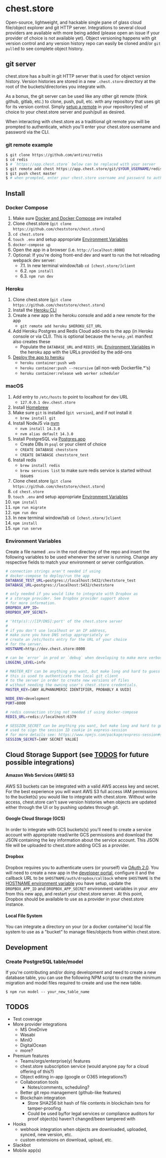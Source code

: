 # chest.store

Open-source, lightweight, and hackable single pane of glass cloud file/object explorer
and git HTTP server. Integrations to several cloud providers
are available with more being added (please open an issue if your provider
of choice is not available yet). Object versioning happens
with git version control and any version history repo can
easily be cloned and/or `git pull`ed to see complete object history.

## git server

chest.store has a built in git HTTP server that is used for object version history.
Version histories are stored in a new `.chest.store` directory at the root of the
buckets/directories you integrate with.

As a bonus, the git server can be used like any other git remote
(think github, gitlab, etc.) to clone, push, pull, etc. with any
repository that uses git for its version control. Simply
[setup a remote](https://github.com/cheststore/chest.store#git-remote-example)
in your repository(ies) of choice to your chest.store server and push/pull
as desired.

When interacting with chest.store as a traditional git remote you will be
prompted to authenticate, which you'll enter your chest.store
username and password via the CLI.

### git remote example

```sh
$ git clone https://github.com/antirez/redis
$ cd redis
$ # `https://app.chest.store` below can be replaced with your server
$ git remote add chest https://app.chest.store/git/$YOUR_USERNAME/redis
$ git push chest master
$ # when prompted, enter your chest.store username and password to authenticate
```

## Install

### Docker Compose

1. Make sure [Docker and Docker Compose](https://docs.docker.com/engine/install) are installed
2. Clone chest.store (`git clone https://github.com/cheststore/chest.store`)
3. `cd chest.store`
4. `touch .env` and setup appropriate [Environment Variables](#Environment-Variables)
5. `docker-compose up`
6. Open the app in a browser (i.e. `http://localhost:8000`)
7. Optional: If you're doing front-end dev and want to run the hot reloading webpack dev server:
   - 7.1. In new terminal window/tab `cd [chest.store/]client`
   - 6.2. `npm install`
   - 6.3. `npm run dev`

### Heroku

1. Clone chest.store (`git clone https://github.com/cheststore/chest.store`)
2. Install the [Heroku CLI](https://devcenter.heroku.com/articles/heroku-cli#download-and-install)
3. Create a new app in the heroku console and add a new remote for the app
   - `git remote add heroku $HEROKU_GIT_URL`
4. Add Heroku Postgres and Redis Cloud add-ons to the app (in Heroku console or via CLI). This is optional because the `heroky.yml` manifest also creates these
   - Populate the `DATABASE_URL` and `REDIS_URL` [Environment Variables](#Environment-Variables) in the heroku app with the URLs provided by the add-ons
5. [Deploy the app to heroku](https://devcenter.heroku.com/articles/container-registry-and-runtime#building-and-pushing-image-s)
   - `heroku container:push web`
   - `heroku container:push --recursive` (all non-web Dockerfile.\*'s)
   - `heroku container:release web worker scheduler`

### macOS

1. Add entry to `/etc/hosts` to point to localhost for dev URL
   - `127.0.0.1 dev.chest.store`
2. Install [Homebrew](https://brew.sh/)
3. Make sure `git` is installed (`git version`), and if not install it
   - `brew install git`
4. Install NodeJS via [nvm](https://github.com/nvm-sh/nvm)
   - `nvm install 14.3.0`
   - `nvm alias default 14.3.0`
5. Install PostgreSQL via [Postgres.app](https://postgresapp.com/)
   - Create DBs in `psql` or your client of choice
   - `CREATE DATABASE cheststore`
   - `CREATE DATABASE cheststore_test`
6. Install redis
   - `brew install redis`
   - `brew services list` to make sure redis service is started without issues
7. Clone chest.store (`git clone https://github.com/cheststore/chest.store`)
8. `cd chest.store`
9. `touch .env` and setup appropriate [Environment Variables](#Environment-Variables)
10. `npm install`
11. `npm run migrate`
12. `npm run dev`
13. In new terminal window/tab `cd [chest.store/]client`
14. `npm install`
15. `npm run serve`

### Environment Variables

Create a file named `.env` in the root directory of the repo and insert
the following variables to be used whenever the server is running. Change
any respective fields to match your environment or server configuration.

```sh
# connection strings aren't needed if using
# docker-compose to deploy/run the app
DATABASE_TEST_URL=postgres://localhost:5432/cheststore_test
DATABASE_URL=postgres://localhost:5432/cheststore

# only needed if you would like to integrate with Dropbox as
# a storage provider. See Dropbox provider support above
# for more information.
DROPBOX_APP_ID=
DROPBOX_APP_SECRET=

# 'http(s)://[IP/DNS]:port' of the chest.store server
#
# if you don't use localhost or an IP address,
# make sure you have DNS setup appropriately or
# create an /etc/hosts entry for the URL of your choice
# for the server.
HOSTNAME=http://dev.chest.store:8000

# can be `error` in prod or `debug` when developing to make more verbose
LOGGING_LEVEL=info

# MASTER_KEY can be anything you want, but make long and hard to guess (i.e. a UUID)
# this is used to authenticate the local git client
# to the server in order to create new versions of files
# without needing the owning user's chest.store credentials.
MASTER_KEY=[ANY ALPHANUMERIC IDENTIFIER, PROBABLY A UUID]

NODE_ENV=development
PORT=8000

# redis connection string not needed if using docker-compose
REDIS_URL=redis://localhost:6379

# SESSION_SECRET can be anything you want, but make long and hard to guess (i.e. a UUID)
# used to sign the session ID cookie in express-session
# for more details see: https://www.npmjs.com/package/express-session#secret
SESSION_SECRET=[ANY SECRET VALUE]
```

## Cloud Storage Support (see [TODOS](#TODOS) for future possible integrations)

#### Amazon Web Services (AWS) S3

AWS S3 buckets can be integrated with a valid AWS access key and secret.
For the best experience you will want AWS S3 full access IAM permissions to the
bucket(s) you would like to integrate with chest.store. Without write access,
chest.store can't save version histories when objects are updated either through
the UI or by pushing updates through git.

<!-- ![AWS S3 Full Access](https://user-images.githubusercontent.com/13718950/82766574-37132400-9dee-11ea-9b8a-58087425c9a4.png) -->

#### Google Cloud Storage (GCS)

In order to integrate with GCS buckets(s) you'll need to create a service account
with appropriate read/write GCS permissions and download the JSON containing the
key information about the service account. This JSON file will be uploaded to
chest.store adding GCS as a provider.

#### Dropbox

Dropbox requires you to authenticate users (or yourself) via
[OAuth 2.0](https://www.dropbox.com/developers/reference/oauth-guide).
You will need to create a new app in the [developer portal](https://www.dropbox.com/developers/apps),
configure it and the callback URL to be `$HOSTNAME/auth/dropbox/callback` where `$HOSTNAME` is the
[HOSTNAME environment variable](#Environment-Variables) you have setup,
update the `DROPBOX_APP_ID` and `DROPBOX_APP_SECRET` environment variables in your .env
from this new app, and restart your chest.store server. At this point, Dropbox
should be available to use as a provider in your chest.store instance.

#### Local File System

You can integrate a directory on your (or a docker container's)
local file system to use as a "bucket" to manage files/objects
from within chest.store.

## Development

### Create PostgreSQL table/model

If you're contributing and/or doing development and need
to create a new database table, you can use the following
NPM script to create the minimum migration and model files
required to create and use the new table.

`$ npm run model -- your_new_table_name`

## TODOS

- Test coverage
- More provider integrations
  - MS OneDrive
  - Wasabi
  - MinIO
  - DigitalOcean
  - more?
- Premium features
  - Teams/orgs/enterprise(y) features
  - chest.store subscription service (would anyone pay for a cloud offering of this?)
  - Object editing in-app (google or O365 integrations?)
  - Collaboration tools
    - Notes/comments, scheduling?
  - Better git repo management (github-like features)
  - Blockchain integration
    - Store SHA256 bit hash of file contents in blockchain txns for tamper-proofing
    - Could be used by/for legal services or compliance auditors for proof object(s) haven't changed/been tampered with
- Hooks
  - webhook integration when objects are downloaded, uploaded, synced, new version, etc.
  - custom extensions on download, upload, etc.
- Slackbot
- Mobile app(s)
